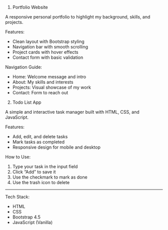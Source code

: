 
1. Portfolio Website

A responsive personal portfolio to highlight my background, skills, and projects.

Features:
- Clean layout with Bootstrap styling
- Navigation bar with smooth scrolling
- Project cards with hover effects
- Contact form with basic validation

Navigation Guide:
- Home: Welcome message and intro
- About: My skills and interests
- Projects: Visual showcase of my work
- Contact: Form to reach out





2. Todo List App

A simple and interactive task manager built with HTML, CSS, and JavaScript.

Features:
- Add, edit, and delete tasks
- Mark tasks as completed
- Responsive design for mobile and desktop

How to Use:
1. Type your task in the input field
2. Click “Add” to save it
3. Use the checkmark to mark as done
4. Use the trash icon to delete

---

Tech Stack:
- HTML
- CSS
- Bootstrap 4.5
- JavaScript (Vanilla)

